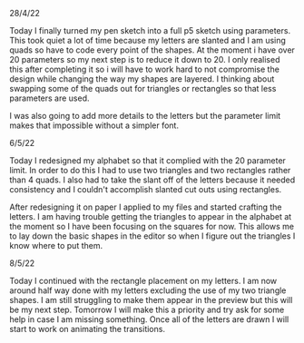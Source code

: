 28/4/22

Today I finally turned my pen sketch into a full p5 sketch using parameters. This took quiet a lot of time because my letters are slanted and I am using quads so have to code every point of the shapes. At the moment i have over 20 parameters so my next step is to reduce it down to 20. I only realised this after completing it so i will have to work hard to not compromise the design while changing the way my shapes are layered. I thinking about swapping some of the quads out for triangles or rectangles so that less parameters are used.

I was also going to add more details to the letters but the parameter limit makes that impossible without a simpler font.


6/5/22

Today I redesigned my alphabet so that it complied with the 20 parameter limit. In order to do this I had to use two triangles and two rectangles rather than 4 quads. I also had to take the slant off of the letters because it needed consistency and I couldn't accomplish slanted cut outs using rectangles.

After redesigning it on paper I applied to my files and started crafting the letters. I am having trouble getting the triangles to appear in the alphabet at the moment so I have been focusing on the squares for now. This allows me to lay down the basic shapes in the editor so when I figure out the triangles I know where to put them.

8/5/22

Today I continued with the rectangle placement on my letters. I am now around half way done with my letters excluding the use of my two triangle shapes. I am still struggling to make them appear in the preview but this will be my next step. Tomorrow I will make this a priority and try ask for some help in case I am missing something. Once all of the letters are drawn I will start to work on animating the transitions.  
